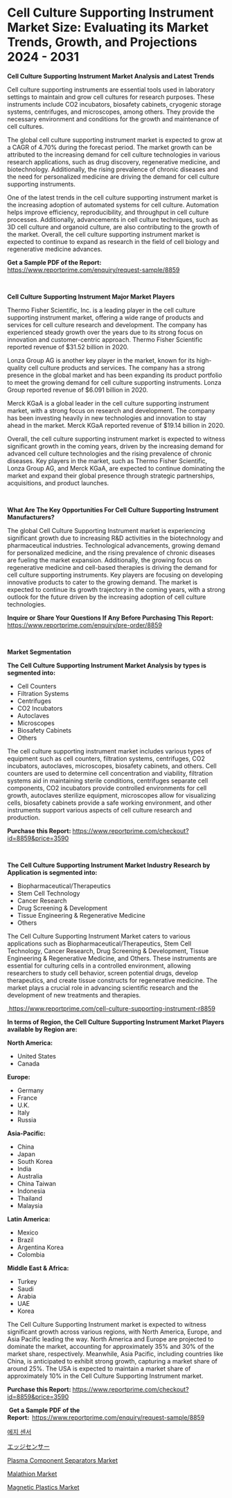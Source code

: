 <p><h1>Cell Culture Supporting Instrument Market Size: Evaluating its Market Trends, Growth, and Projections 2024 - 2031</h1></p><p><strong>Cell Culture Supporting Instrument Market Analysis and Latest Trends</strong></p>
<p><p>Cell culture supporting instruments are essential tools used in laboratory settings to maintain and grow cell cultures for research purposes. These instruments include CO2 incubators, biosafety cabinets, cryogenic storage systems, centrifuges, and microscopes, among others. They provide the necessary environment and conditions for the growth and maintenance of cell cultures.</p><p>The global cell culture supporting instrument market is expected to grow at a CAGR of 4.70% during the forecast period. The market growth can be attributed to the increasing demand for cell culture technologies in various research applications, such as drug discovery, regenerative medicine, and biotechnology. Additionally, the rising prevalence of chronic diseases and the need for personalized medicine are driving the demand for cell culture supporting instruments.</p><p>One of the latest trends in the cell culture supporting instrument market is the increasing adoption of automated systems for cell culture. Automation helps improve efficiency, reproducibility, and throughput in cell culture processes. Additionally, advancements in cell culture techniques, such as 3D cell culture and organoid culture, are also contributing to the growth of the market. Overall, the cell culture supporting instrument market is expected to continue to expand as research in the field of cell biology and regenerative medicine advances.</p></p>
<p><strong>Get a Sample PDF of the Report:&nbsp;</strong> <a href="https://www.reportprime.com/enquiry/request-sample/8859">https://www.reportprime.com/enquiry/request-sample/8859</a></p>
<p>&nbsp;</p>
<p><strong>Cell Culture Supporting Instrument Major Market Players</strong></p>
<p><p>Thermo Fisher Scientific, Inc. is a leading player in the cell culture supporting instrument market, offering a wide range of products and services for cell culture research and development. The company has experienced steady growth over the years due to its strong focus on innovation and customer-centric approach. Thermo Fisher Scientific reported revenue of $31.52 billion in 2020.</p><p>Lonza Group AG is another key player in the market, known for its high-quality cell culture products and services. The company has a strong presence in the global market and has been expanding its product portfolio to meet the growing demand for cell culture supporting instruments. Lonza Group reported revenue of $6.091 billion in 2020.</p><p>Merck KGaA is a global leader in the cell culture supporting instrument market, with a strong focus on research and development. The company has been investing heavily in new technologies and innovation to stay ahead in the market. Merck KGaA reported revenue of $19.14 billion in 2020.</p><p>Overall, the cell culture supporting instrument market is expected to witness significant growth in the coming years, driven by the increasing demand for advanced cell culture technologies and the rising prevalence of chronic diseases. Key players in the market, such as Thermo Fisher Scientific, Lonza Group AG, and Merck KGaA, are expected to continue dominating the market and expand their global presence through strategic partnerships, acquisitions, and product launches.</p></p>
<p>&nbsp;</p>
<p><strong>What Are The Key Opportunities For Cell Culture Supporting Instrument Manufacturers?</strong></p>
<p><p>The global Cell Culture Supporting Instrument market is experiencing significant growth due to increasing R&D activities in the biotechnology and pharmaceutical industries. Technological advancements, growing demand for personalized medicine, and the rising prevalence of chronic diseases are fueling the market expansion. Additionally, the growing focus on regenerative medicine and cell-based therapies is driving the demand for cell culture supporting instruments. Key players are focusing on developing innovative products to cater to the growing demand. The market is expected to continue its growth trajectory in the coming years, with a strong outlook for the future driven by the increasing adoption of cell culture technologies.</p></p>
<p><strong>Inquire or Share Your Questions If Any Before Purchasing This Report:</strong> <a href="https://www.reportprime.com/enquiry/pre-order/8859">https://www.reportprime.com/enquiry/pre-order/8859</a></p>
<p>&nbsp;</p>
<p><strong>Market Segmentation</strong></p>
<p><strong>The Cell Culture Supporting Instrument Market Analysis by types is segmented into:</strong></p>
<p><ul><li>Cell Counters</li><li>Filtration Systems</li><li>Centrifuges</li><li>CO2 Incubators</li><li>Autoclaves</li><li>Microscopes</li><li>Biosafety Cabinets</li><li>Others</li></ul></p>
<p><p>The cell culture supporting instrument market includes various types of equipment such as cell counters, filtration systems, centrifuges, CO2 incubators, autoclaves, microscopes, biosafety cabinets, and others. Cell counters are used to determine cell concentration and viability, filtration systems aid in maintaining sterile conditions, centrifuges separate cell components, CO2 incubators provide controlled environments for cell growth, autoclaves sterilize equipment, microscopes allow for visualizing cells, biosafety cabinets provide a safe working environment, and other instruments support various aspects of cell culture research and production.</p></p>
<p><strong>Purchase this Report:&nbsp;</strong><a href="https://www.reportprime.com/checkout?id=8859&price=3590">https://www.reportprime.com/checkout?id=8859&price=3590</a></p>
<p>&nbsp;</p>
<p><strong>The Cell Culture Supporting Instrument Market Industry Research by Application is segmented into:</strong></p>
<p><ul><li>Biopharmaceutical/Therapeutics</li><li>Stem Cell Technology</li><li>Cancer Research</li><li>Drug Screening & Development</li><li>Tissue Engineering & Regenerative Medicine</li><li>Others</li></ul></p>
<p><p>The Cell Culture Supporting Instrument Market caters to various applications such as Biopharmaceutical/Therapeutics, Stem Cell Technology, Cancer Research, Drug Screening & Development, Tissue Engineering & Regenerative Medicine, and Others. These instruments are essential for culturing cells in a controlled environment, allowing researchers to study cell behavior, screen potential drugs, develop therapeutics, and create tissue constructs for regenerative medicine. The market plays a crucial role in advancing scientific research and the development of new treatments and therapies.</p></p>
<p><a href="https://www.reportprime.com/cell-culture-supporting-instrument-r8859">&nbsp;https://www.reportprime.com/cell-culture-supporting-instrument-r8859</a></p>
<p><strong>In terms of Region, the Cell Culture Supporting Instrument Market Players available by Region are:</strong></p>
<p>
    <p> <strong> North America: </strong>
        <ul>
            <li>United States</li>
            <li>Canada</li>
        </ul>
        </p> 
    <p> <strong> Europe: </strong>
        <ul>
            <li>Germany</li>
            <li>France</li>
            <li>U.K.</li>
            <li>Italy</li>
            <li>Russia</li>
        </ul>
        </p> 
    <p> <strong> Asia-Pacific: </strong>
        <ul>
            <li>China</li>
            <li>Japan</li>
            <li>South Korea</li>
            <li>India</li>
            <li>Australia</li>
            <li>China Taiwan</li>
            <li>Indonesia</li>
            <li>Thailand</li>
            <li>Malaysia</li>
        </ul>
        </p> 
    <p> <strong> Latin America: </strong>
        <ul>
            <li>Mexico</li>
            <li>Brazil</li>
            <li>Argentina Korea</li>
            <li>Colombia</li>
        </ul>
        </p> 
    <p> <strong> Middle East & Africa: </strong>
        <ul>
            <li>Turkey</li>
            <li>Saudi</li>
            <li>Arabia</li>
            <li>UAE</li>
            <li>Korea</li>
        </ul>
    </p>
    </p>
<p><p>The Cell Culture Supporting Instrument market is expected to witness significant growth across various regions, with North America, Europe, and Asia Pacific leading the way. North America and Europe are projected to dominate the market, accounting for approximately 35% and 30% of the market share, respectively. Meanwhile, Asia Pacific, including countries like China, is anticipated to exhibit strong growth, capturing a market share of around 25%. The USA is expected to maintain a market share of approximately 10% in the Cell Culture Supporting Instrument market.</p></p>
<p><strong>Purchase this Report: </strong><a href="https://www.reportprime.com/checkout?id=8859&price=3590">https://www.reportprime.com/checkout?id=8859&price=3590</a></p>
<p>&nbsp;<strong>Get a Sample PDF of the Report:&nbsp;&nbsp;</strong><a href="https://www.reportprime.com/enquiry/request-sample/8859">https://www.reportprime.com/enquiry/request-sample/8859</a></p>
<p><strong></strong></p>
<p><p><a href="https://github.com/lkwggful07722/Market-Research-Report-List-1/blob/main/562411635246.md">에지 센서</a></p><p><a href="https://github.com/ycmtqqhvk3273/Market-Research-Report-List-1/blob/main/778608835251.md">エッジセンサー</a></p><p><a href="https://github.com/irfadac/Market-Research-Report-List-2/blob/main/plasma-component-separators-market.md">Plasma Component Separators Market</a></p><p><a href="https://issuu.com/reportprime-2/docs/malathion-market-size-2030.pptx">Malathion Market</a></p><p><a href="https://issuu.com/reportprime-2/docs/magnetic-plastics-market-size-2030.pptx">Magnetic Plastics Market</a></p></p>